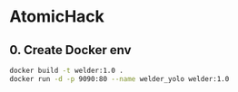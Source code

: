 # AtomicHack

## 0. Create Docker env

``` bash
docker build -t welder:1.0 .
docker run -d -p 9090:80 --name welder_yolo welder:1.0 
```
